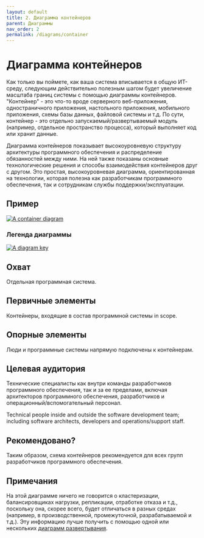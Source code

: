 ```yaml
---
layout: default
title: 2. Диаграмма контейнеров
parent: Диаграммы
nav_order: 2
permalink: /diagrams/container
---
```


# Диаграмма контейнеров

Как только вы поймете, как ваша система вписывается в общую ИТ-среду, следующим действительно полезным шагом будет 
увеличение масштаба границ системы с помощью диаграммы контейнеров. "Контейнер" - это что-то вроде серверного 
веб-приложения, одностраничного приложения, настольного приложения, мобильного приложения, схемы базы данных, файловой
системы и т.д. По сути, контейнер - это отдельно запускаемый/развертываемый модуль (например, отдельное пространство
процесса), который выполняет код или хранит данные.

Диаграмма контейнеров показывает высокоуровневую структуру архитектуры программного обеспечения и распределение 
обязанностей между ними. На ней также показаны основные технологические решения и способы взаимодействия контейнеров 
друг с другом. Это простая, высокоуровневая диаграмма, ориентированная на технологии, которая полезна как разработчикам
программного обеспечения, так и сотрудникам службы поддержки/эксплуатации.

## Пример

[![A container diagram](https://static.structurizr.com/workspace/36141/diagrams/Containers.png)](https://static.structurizr.com/workspace/36141/diagrams/Containers.png)

### Легенда диаграммы

[![A diagram key](https://static.structurizr.com/workspace/36141/diagrams/Containers-key.png)](https://static.structurizr.com/workspace/36141/diagrams/Containers-key.png)

## Охват

Отдельная программная система.

## Первичные элементы

Контейнеры, входящие в состав программной системы in scope.

## Опорные элементы

Люди и программные системы напрямую подключены к контейнерам.

## Целевая аудитория

Технические специалисты как внутри команды разработчиков программного обеспечения, так и за ее пределами, включая 
архитекторов программного обеспечения, разработчиков и операционный/вспомогательный персонал.

Technical people inside and outside the software development team; including software architects,
developers and operations/support staff.

## Рекомендовано?

Таким образом, схема контейнеров рекомендуется для всех групп разработчиков программного обеспечения.

## Примечания

На этой диаграмме ничего не говорится о кластеризации, балансировщиках нагрузки, репликации, отработке отказа и т.д., 
поскольку она, скорее всего, будет отличаться в разных средах (например, в производственной, промежуточной, 
разрабатываемой и т.д.). Эту информацию лучше получить с помощью одной или нескольких 
[диаграмм развертывания](/diagrams/deployment).

<script type="application/javascript" src="https://code.jquery.com/jquery-3.7.1.slim.min.js"></script>
<script type="application/javascript" src="/assets/c4model.js"></script>
